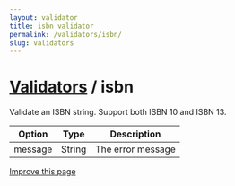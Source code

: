 ```yaml
---
layout: validator
title: isbn validator
permalink: /validators/isbn/
slug: validators
---
```


# <a href="/validators/">Validators</a> / isbn

Validate an ISBN string. Support both ISBN 10 and ISBN 13.

Option  | Type   | Description
--------|--------|------------
message | String | The error message

<a href="https://github.com/nghuuphuoc/bootstrapvalidator/edit/gh-pages/validators/isbn.md" class="btn btn-info">Improve this page</a>